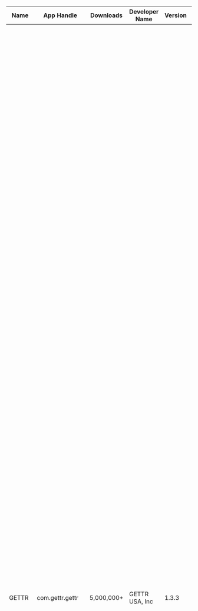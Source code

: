 |Name  |App Handle     |Downloads |Developer Name|Version|Initial Release|Updated     |Android Version|Checksum                                                        |Google Play URL                                                                                                     |Exodus Privacy Report                                       |Pithus Report                                                                                  |Apklab.io Report                                                                                    |VirusTotal Report                                                                                             |Developer Email      |Developer Address|Developer Website    |Privacy Policy                             |Genre |Description                                                                                                                                                                                                                                                                                                                                                                                                                                                                                                                                                                                                                                                                                                                                                                                                                                                                                                                                                                                                                                                                                                                                                                                                                                                                                                                                                                                                                                                                                                                                                                                                                                                                                                                                                                                                                                                                                                                                                                                                                                                                                                                                                                                                                                                                                                                                               |Summary                         |More Apps By Developer|
|------|---------------|----------|--------------|-------|---------------|------------|---------------|----------------------------------------------------------------|--------------------------------------------------------------------------------------------------------------------|------------------------------------------------------------|-----------------------------------------------------------------------------------------------|----------------------------------------------------------------------------------------------------|--------------------------------------------------------------------------------------------------------------|---------------------|-----------------|---------------------|-------------------------------------------|------|----------------------------------------------------------------------------------------------------------------------------------------------------------------------------------------------------------------------------------------------------------------------------------------------------------------------------------------------------------------------------------------------------------------------------------------------------------------------------------------------------------------------------------------------------------------------------------------------------------------------------------------------------------------------------------------------------------------------------------------------------------------------------------------------------------------------------------------------------------------------------------------------------------------------------------------------------------------------------------------------------------------------------------------------------------------------------------------------------------------------------------------------------------------------------------------------------------------------------------------------------------------------------------------------------------------------------------------------------------------------------------------------------------------------------------------------------------------------------------------------------------------------------------------------------------------------------------------------------------------------------------------------------------------------------------------------------------------------------------------------------------------------------------------------------------------------------------------------------------------------------------------------------------------------------------------------------------------------------------------------------------------------------------------------------------------------------------------------------------------------------------------------------------------------------------------------------------------------------------------------------------------------------------------------------------------------------------------------------------|--------------------------------|----------------------|
|GETTR |com.gettr.gettr|5,000,000+|GETTR USA, Inc|1.3.3  |Jun 13, 2021   |Jan 7, 2022 |5.0 and up     |1e9508450d01a78c0170d956182d13ceaaa1e6fb9304f9f7255a4a2ce50cc163|https://web.archive.org/web/20220107124627/https://play.google.com/store/apps/details?id=com.gettr.gettr&hl=en&gl=us|https://reports.exodus-privacy.eu.org/en/reports/228710/    |https://beta.pithus.org/report/1e9508450d01a78c0170d956182d13ceaaa1e6fb9304f9f7255a4a2ce50cc163|https://apklab.io/apk.html?hash=1e9508450d01a78c0170d956182d13ceaaa1e6fb9304f9f7255a4a2ce50cc163    |https://www.virustotal.com/gui/file/1e9508450d01a78c0170d956182d13ceaaa1e6fb9304f9f7255a4a2ce50cc163/detection|support@gettr.com    |None             |https://gettr.com    |https://gettr.com/helpcenter/privacy-policy|Social|Break away from Big Tech and join an inspiring, uplifting, positive social media platform for all! GETTR wants to bring enjoyment back to your social media experience by supporting freedom of independent thought and rejecting political censorship. Offering the best in class technology, GETTR offers the voice of freedom to its users, allowing for unfiltered discourse and sharing of information, news, and thoughts with your friends, family, and those around the world! With GETTR, you have: The Freedom to Share Independent Thoughts - Share messages, news, photos, videos and more. Stay connected with friends, family and network with people around the world. Join new communities that represent your interests. The Ability to Speak Your Mind With MORE - post messages up to 777 characters, you have more space to share your thoughts, images, and news. Up Your Photo Game - Post higher quality photos and longer videos... up to three minutes long! And with our in-app editor, you can add your personal touch without ever leaving the app. Expanding Image Posts - You can now post up to 6 photos per post! Live-Streaming With the Community - Live-streaming is up to 60 minutes long with easy-to-use technology for any GETTR user. Get the News Uncensored - Get the news from all sides and perspectives! As the marketplace of Ideas, GETTR allows you to decide how you get and share information. No platform censorship here! Discover New Favorites - See who and what is trending with top accounts and recommendations just for you. Experience Superior Technology - Easy to use with exciting features, to provide you with the best possible user experience. Our in-house tech team makes sure GETTR's always at its best. Expect New and Exciting Features - With every update come fun and improved features to enhance how and what you share. Keep an eye out for exciting additions like livestream, launching soon! Know Your Data's Safe with Us - GETTR values your privacy and will never sell or share your personal information, so you can rest assured it's in good hands. And Most Importantly... ESCAPE CANCEL CULTURE - GETTR will never suspend, de-platform, or censor you for your views. Protecting your ability to speak freely and have your voice heard is our top priority!|Marketplace of ideas            |['com.getome.app']    |
|GETTR |com.gettr.gettr|5,000,000+|GETTR USA, Inc|1.3.1  |Jun 13, 2021   |Jan 4, 2022 |5.0 and up     |04b8d52f741549acc94a9f9b0ad07d903c35a2a18cd01eaded65b9d103e1e38a|https://web.archive.org/web/20220104120544/https://play.google.com/store/apps/details?id=com.gettr.gettr            |https://reports.exodus-privacy.eu.org/en/reports/227888/    |https://beta.pithus.org/report/04b8d52f741549acc94a9f9b0ad07d903c35a2a18cd01eaded65b9d103e1e38a|https://www.apklab.io/apk.html?hash=04b8d52f741549acc94a9f9b0ad07d903c35a2a18cd01eaded65b9d103e1e38a|https://www.virustotal.com/gui/file/04b8d52f741549acc94a9f9b0ad07d903c35a2a18cd01eaded65b9d103e1e38a/detection|support@gettr.com    |None             |https://gettr.com    |https://gettr.com/helpcenter/privacy-policy|Social|Break away from Big Tech and join an inspiring, uplifting, positive social media platform for all! GETTR wants to bring enjoyment back to your social media experience by supporting freedom of independent thought and rejecting political censorship. Offering the best in class technology, GETTR offers the voice of freedom to its users, allowing for unfiltered discourse and sharing of information, news, and thoughts with your friends, family, and those around the world! With GETTR, you have: The Freedom to Share Independent Thoughts - Share messages, news, photos, videos and more. Stay connected with friends, family and network with people around the world. Join new communities that represent your interests. The Ability to Speak Your Mind With MORE - post messages up to 777 characters, you have more space to share your thoughts, images, and news. Up Your Photo Game - Post higher quality photos and longer videos... up to three minutes long! And with our in-app editor, you can add your personal touch without ever leaving the app. Expanding Image Posts - You can now post up to 6 photos per post! Live-Streaming With the Community - Live-streaming is up to 60 minutes long with easy-to-use technology for any GETTR user. Get the News Uncensored - Get the news from all sides and perspectives! As the marketplace of Ideas, GETTR allows you to decide how you get and share information. No platform censorship here! Discover New Favorites - See who and what is trending with top accounts and recommendations just for you. Experience Superior Technology - Easy to use with exciting features, to provide you with the best possible user experience. Our in-house tech team makes sure GETTR's always at its best. Expect New and Exciting Features - With every update come fun and improved features to enhance how and what you share. Keep an eye out for exciting additions like livestream, launching soon! Know Your Data's Safe with Us - GETTR values your privacy and will never sell or share your personal information, so you can rest assured it's in good hands. And Most Importantly... ESCAPE CANCEL CULTURE - GETTR will never suspend, de-platform, or censor you for your views. Protecting your ability to speak freely and have your voice heard is our top priority!|Marketplace of ideas            |['com.getome.app']    |
|GETTR |com.gettr.gettr|100,000+  |GETTR USA, Inc|1.0.5  |Jun 13, 2021   |Jul 2, 2021 |5.0 and up     |59fa0cb61a79a596a605cc17731e89061fcc523e1246bac996c166920a890b0d|https://web.archive.org/web/20210703045554/https://play.google.com/store/apps/details?id=com.gettr.gettr            |See static-analysis/com.gettr.gettr.1.0.5/exodus-report.txt|https://beta.pithus.org/report/59fa0cb61a79a596a605cc17731e89061fcc523e1246bac996c166920a890b0d|https://apklab.io/apk.html?hash=59fa0cb61a79a596a605cc17731e89061fcc523e1246bac996c166920a890b0d    |https://www.virustotal.com/gui/file/59fa0cb61a79a596a605cc17731e89061fcc523e1246bac996c166920a890b0d/detection|support@gettr.com    |None             |https://gettr.com    |https://gettr.com/helpcenter/privacy-policy|Social|GETTR is a brand new social media platform founded on the principles of free speech, independent thought and rejecting political censorship and “cancel culture”. With best in class technology, our goal is to create a marketplace of ideas in order to share freedom and democracy around the world. Highlighted Features: - Post videos up to 3 minutes long - Post messages up to 777 characters - Edit videos within App - Multi-language support                                                                                                                                                                                                                                                                                                                                                                                                                                                                                                                                                                                                                                                                                                                                                                                                                                                                                                                                                                                                                                                                                                                                                                                                                                                                                                                                                                                                                                                                                                                                                                                                                                                                                                                                                                                                                                                                                                   |Marketplace of ideas            |['com.getome.app']    |
|GETTR |com.gettr.gettr|10+       |Chainnov      |0.9.2  |Jun 13, 2021   |Jun 15, 2021|5.0 and up     |0cfba059bf6357f4158bdc0309c2b87932ec88ecda9c9a41a71d4868958fa5ab|https://web.archive.org/web/20210619142209/https://play.google.com/store/apps/details?id=com.gettr.gettr            |See static-analysis/com.gettr.gettr.0.9.2/exodus-report.txt|https://beta.pithus.org/report/0cfba059bf6357f4158bdc0309c2b87932ec88ecda9c9a41a71d4868958fa5ab|https://apklab.io/apk.html?hash=0cfba059bf6357f4158bdc0309c2b87932ec88ecda9c9a41a71d4868958fa5ab    |https://www.virustotal.com/gui/file/0cfba059bf6357f4158bdc0309c2b87932ec88ecda9c9a41a71d4868958fa5ab/detection|joe@gettr.com        |None             |https://gettr.com    |https://gettr.com/helpcenter/privacy-policy|Social|Gettr is a non-bias social network for people all over the world. Gettr tried the best to provide best software quality to the users, allow anyone to express their opinion freely. Highlighted features - Multi-language support - Quick sign up process - Post, Repost, - Comments - Image/Video Editor - News Sharing                                                                                                                                                                                                                                                                                                                                                                                                                                                                                                                                                                                                                                                                                                                                                                                                                                                                                                                                                                                                                                                                                                                                                                                                                                                                                                                                                                                                                                                                                                                                                                                                                                                                                                                                                                                                                                                                                                                                                                                                                                  |share your ideas, find the truth|None                  |
|Getome|com.getome.app |1,000+    |GETTR USA, Inc|1.7.71 |May 9, 2021    |Jun 9, 2021 |5.0 and up     |995e323ccf073ca376df2040968ba517a701d65d07deab87aa4f2eec37003bed|https://web.archive.org/web/20220107124610/https://play.google.com/store/apps/details?id=com.getome.app&hl=en&gl=us |https://reports.exodus-privacy.eu.org/en/reports/228700/    |https://beta.pithus.org/report/995e323ccf073ca376df2040968ba517a701d65d07deab87aa4f2eec37003bed|https://apklab.io/apk.html?hash=995e323ccf073ca376df2040968ba517a701d65d07deab87aa4f2eec37003bed    |https://www.virustotal.com/gui/file/995e323ccf073ca376df2040968ba517a701d65d07deab87aa4f2eec37003bed/detection|joe@getome.com       |None             |https://getome.com/  |https://getter-qa1.tk/privacy              |Social|Getome is a non-bias social network for people all over the world. Getome tried the best to provide best software quality to the users, allow anyone to express their opinion freely. Main functions: - multi-language support - Fast sign up process - post, repost, - comments - post image/video - sharing news                                                                                                                                                                                                                                                                                                                                                                                                                                                                                                                                                                                                                                                                                                                                                                                                                                                                                                                                                                                                                                                                                                                                                                                                                                                                                                                                                                                                                                                                                                                                                                                                                                                                                                                                                                                                                                                                                                                                                                                                                                        |share your ideas, find the truth|['com.gettr.gettr']   |
|Getome|com.getome.app |0+        |V MAGA        |1.2.0  |May 9, 2021    |May 9, 2021 |5.0 and up     |52bde3cc13328b74b149bb3c5a5b777ac1762c7191a88367fb4d8dbc0bfa39e0|https://web.archive.org/web/20210511021421/https://play.google.com/store/apps/details?id=com.getome.app             |See static-analysis/com.getome.app.1.2.0/exodus-report.txt |https://beta.pithus.org/report/52bde3cc13328b74b149bb3c5a5b777ac1762c7191a88367fb4d8dbc0bfa39e0|https://apklab.io/apk.html?hash=52bde3cc13328b74b149bb3c5a5b777ac1762c7191a88367fb4d8dbc0bfa39e0    |https://www.virustotal.com/gui/file/52bde3cc13328b74b149bb3c5a5b777ac1762c7191a88367fb4d8dbc0bfa39e0?nocache=1|prayfor2022@gmail.com|None             |https://getter-qa1.tk|https://getter-qa1.tk/privacy              |Social|Getome is a non-bias social network for people all over the world. Getome tried the best to provide best software quality to the users, allow anyone to express their opinion freely. Main functions: - multi-language support - Fast sign up process - post, repost, - comments - post image/video - sharing news                                                                                                                                                                                                                                                                                                                                                                                                                                                                                                                                                                                                                                                                                                                                                                                                                                                                                                                                                                                                                                                                                                                                                                                                                                                                                                                                                                                                                                                                                                                                                                                                                                                                                                                                                                                                                                                                                                                                                                                                                                        |share your ideas, find the truth|None                  |

